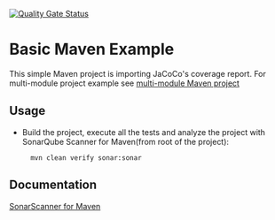 [![Quality Gate Status](https://rayray.ngrok.io/api/project_badges/measure?project=raymond-allen-sonarsource_GitHubMaven&metric=alert_status)](https://rayray.ngrok.io/dashboard?id=raymond-allen-sonarsource_GitHubMaven)

# Basic Maven Example

This simple Maven project is importing JaCoCo's coverage report. For multi-module project example 
see [multi-module Maven project](../maven-multimodule/README.md)
        
## Usage

* Build the project, execute all the tests and analyze the project with SonarQube Scanner for Maven(from root  of the project):

        mvn clean verify sonar:sonar
        
## Documentation

[SonarScanner for Maven](https://docs.sonarqube.org/latest/analysis/scan/sonarscanner-for-maven/)
